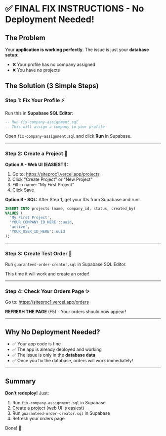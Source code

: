 # ✅ FINAL FIX INSTRUCTIONS - No Deployment Needed!

## The Problem
Your **application is working perfectly**. The issue is just your **database setup**:
- ❌ Your profile has no company assigned
- ❌ You have no projects

## The Solution (3 Simple Steps)

### Step 1: Fix Your Profile ⚡
Run this in **Supabase SQL Editor**:

```sql
-- Run fix-company-assignment.sql
-- This will assign a company to your profile
```

Open `fix-company-assignment.sql` and click **Run** in Supabase.

---

### Step 2: Create a Project 📝

**Option A - Web UI (EASIEST!):**
1. Go to: https://siteproc1.vercel.app/projects
2. Click "Create Project" or "New Project"
3. Fill in name: "My First Project"
4. Click Save

**Option B - SQL:**
After Step 1, get your IDs from Supabase and run:
```sql
INSERT INTO projects (name, company_id, status, created_by)
VALUES (
  'My First Project',
  'YOUR_COMPANY_ID_HERE'::uuid,
  'active',
  'YOUR_USER_ID_HERE'::uuid
);
```

---

### Step 3: Create Test Order 🎉

Run `guaranteed-order-creator.sql` in Supabase SQL Editor.

This time it will work and create an order!

---

### Step 4: Check Your Orders Page ✨

Go to: https://siteproc1.vercel.app/orders

**REFRESH THE PAGE** (F5) - Your orders should now appear!

---

## Why No Deployment Needed?

- ✅ Your app code is fine
- ✅ The app is already deployed and working
- ✅ The issue is only in the **database data**
- ✅ Once you fix the database, orders will work immediately!

---

## Summary

**Don't redeploy!** Just:
1. Run `fix-company-assignment.sql` in Supabase
2. Create a project (web UI is easiest)
3. Run `guaranteed-order-creator.sql` in Supabase
4. Refresh your orders page

Done! 🎉
